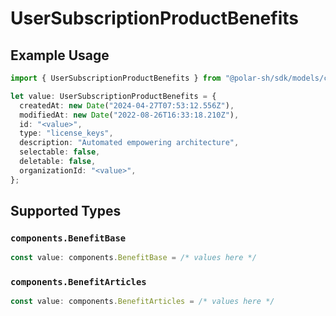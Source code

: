# UserSubscriptionProductBenefits

## Example Usage

```typescript
import { UserSubscriptionProductBenefits } from "@polar-sh/sdk/models/components";

let value: UserSubscriptionProductBenefits = {
  createdAt: new Date("2024-04-27T07:53:12.556Z"),
  modifiedAt: new Date("2022-08-26T16:33:18.210Z"),
  id: "<value>",
  type: "license_keys",
  description: "Automated empowering architecture",
  selectable: false,
  deletable: false,
  organizationId: "<value>",
};
```

## Supported Types

### `components.BenefitBase`

```typescript
const value: components.BenefitBase = /* values here */
```

### `components.BenefitArticles`

```typescript
const value: components.BenefitArticles = /* values here */
```


